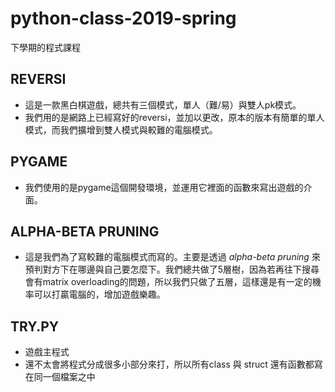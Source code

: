 # python-class-2019-spring
下學期的程式課程

## REVERSI
* 這是一款黑白棋遊戲，總共有三個模式，單人（難/易）與雙人pk模式。
* 我們用的是網路上已經寫好的reversi，並加以更改，原本的版本有簡單的單人模式，而我們擴增到雙人模式與較難的電腦模式。 

## PYGAME
* 我們使用的是pygame這個開發環境，並運用它裡面的函數來寫出遊戲的介面。

## ALPHA-BETA PRUNING
* 這是我們為了寫較難的電腦模式而寫的。主要是透過 *alpha-beta pruning* 來預判對方下在哪邊與自己要怎麼下。我們總共做了5層樹，因為若再往下搜尋會有matrix overloading的問題，所以我們只做了五層，這樣還是有一定的機率可以打贏電腦的，增加遊戲樂趣。

## TRY.PY
* 遊戲主程式
* 還不太會將程式分成很多小部分來打，所以所有class 與 struct 還有函數都寫在同一個檔案之中
